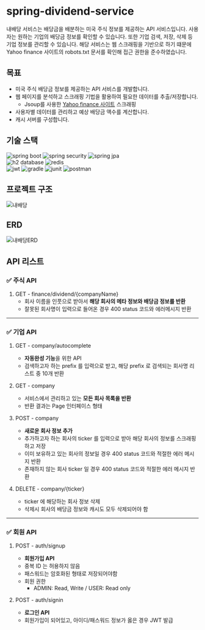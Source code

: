 # spring-dividend-service
 내배당 서비스는 배당금을 배분하는 미국 주식 정보를 제공하는 API 서비스입니다. 사용자는 원하는 기업의 배당금 정보를 확인할 수 있습니다. 또한 기업 검색, 저장, 삭제 등 기업 정보를 관리할 수 있습니다. 해당 서비스는 웹 스크래핑을 기반으로 하기 떄문에 Yahoo finance 사이트의 robots.txt 문서를 확인해 접근 권한을 준수하였습니다.

## 목표
- 미국 주식 배당금 정보를 제공하는 API 서비스를 개발합니다.
- 웹 페이지를 분석하고 스크래핑 기법을 활용하여 필요한 데이터를 추출/저장합니다.
  - Jsoup를 사용한 [Yahoo finance 사이트](https://finance.yahoo.com/) 스크래핑
- 사용자별 데이터를 관리하고 예상 배당금 액수를 계산합니다.
- 캐시 서버를 구성합니다.

## 기술 스택

![spring boot](https://img.shields.io/badge/spring%20boot-6DB33F?style=for-the-badge&logo=spring%20boot&logoColor=white)
![spring security](https://img.shields.io/badge/spring%20security-6DB33F?style=for-the-badge&logo=spring%20security&logoColor=white)
![spring jpa](https://img.shields.io/badge/spring%20jpa-6DB33F?style=for-the-badge&logo=spring%20jpa&logoColor=white)
<br />
![h2 database](https://img.shields.io/badge/H2_Database-blue?style=for-the-badge)
![redis](https://img.shields.io/badge/redis-DC382D?style=for-the-badge&logo=redis&logoColor=white)
<br />
![jwt](https://img.shields.io/badge/jwt-black?style=for-the-badge&logo=json%20web%20tokens)
![gradle](https://img.shields.io/badge/gradle-02303A?style=for-the-badge&logo=gradle&logoColor=white)
![junit](https://img.shields.io/badge/junit-25A162?style=for-the-badge&logo=junit5&logoColor=white)
![postman](https://img.shields.io/badge/postman-FF6C37?style=for-the-badge&logo=postman&logoColor=white)

## 프로젝트 구조
![내배당](https://github.com/eod940/spring-dividend-service/assets/51254234/54ce789f-cc53-4d6e-9d6f-5fbe77ae8155)

## ERD
![내배당ERD](https://github.com/eod940/spring-dividend-service/assets/51254234/ca5492c7-d3be-4998-b86d-b231d25894cb)

## API 리스트

### ✅ 주식 API
1) GET - finance/dividend/{companyName}
   - 회사 이름을 인풋으로 받아서 **해당 회사의 메타 정보와 배당금 정보를 반환**
   - 잘못된 회사명이 입력으로 들어온 경우 400 status 코드와 에러메시지 반환

---

### ✅ 기업 API
1) GET - company/autocomplete
   - **자동완성 기능**을 위한 API
   - 검색하고자 하는 prefix 를 입력으로 받고, 해당 prefix 로 검색되는 회사명 리스트 중 10개 반환

2) GET - company
   - 서비스에서 관리하고 있는 **모든 회사 목록을 반환**
   - 반환 결과는 Page 인터페이스 형태

3) POST - company
   - **새로운 회사 정보 추가**
   - 추가하고자 하는 회사의 ticker 를 입력으로 받아 해당 회사의 정보를 스크래핑하고 저장
   - 이미 보유하고 있는 회사의 정보일 경우 400 status 코드와 적절한 에러 메시지 반환
   - 존재하지 않는 회사 ticker 일 경우 400 status 코드와 적절한 에러 메시지 반환

4) DELETE - company/{ticker}
   - ticker 에 해당하는 회사 정보 삭제
   - 삭제시 회사의 배당금 정보와 캐시도 모두 삭제되어야 함

---

### ✅ 회원 API
1) POST - auth/signup
   - **회원가입 API**
   - 중복 ID 는 허용하지 않음
   - 패스워드는 암호화된 형태로 저장되어야함
   - 회원 권한
     -  ADMIN: Read, Write / USER: Read only

2) POST - auth/signin
   - **로그인 API**
   - 회원가입이 되어있고, 아이디/패스워드 정보가 옳은 경우 JWT 발급

    
